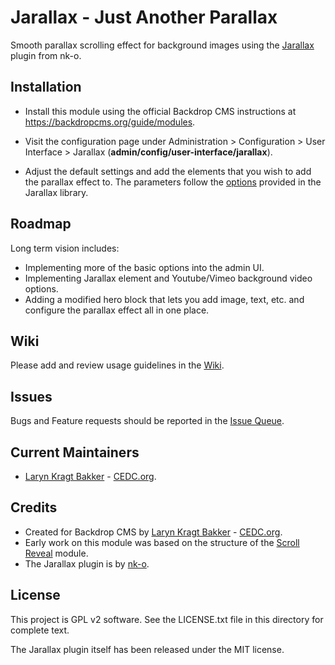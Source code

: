 Jarallax - Just Another Parallax
=============

Smooth parallax scrolling effect for background images using the [Jarallax](https://github.com/nk-o/jarallax)
plugin from nk-o.

Installation
------------

- Install this module using the official Backdrop CMS instructions at
  https://backdropcms.org/guide/modules.

- Visit the configuration page under Administration > Configuration > User
  Interface > Jarallax (**admin/config/user-interface/jarallax**).

- Adjust the default settings and add the elements that you wish to add the
  parallax effect to. The parameters follow the [options](https://github.com/nk-o/jarallax#options)
  provided in the Jarallax library.
  
Roadmap
------
Long term vision includes:

 - Implementing more of the basic options into the admin UI.
 - Implementing Jarallax element and Youtube/Vimeo background video options.
 - Adding a modified hero block that lets you add image, text, etc. and 
   configure the parallax effect all in one place.

Wiki
------

Please add and review usage guidelines in the [Wiki](https://github.com/backdrop-contrib/jarallax/wiki).

Issues
------

Bugs and Feature requests should be reported in the [Issue Queue](https://github.com/backdrop-contrib/jarallax/issues).

Current Maintainers
-------------------

- [Laryn Kragt Bakker](https://github.com/laryn) - [CEDC.org](https://cedc.org).

Credits
-------

- Created for Backdrop CMS by [Laryn Kragt Bakker](https://github.com/laryn) - [CEDC.org](https://cedc.org).
- Early work on this module was based on the structure of the [Scroll Reveal](https://github.com/backdrop-contrib/scrollreveal) module.
- The Jarallax plugin is by [nk-o](https://github.com/nk-o).

License
-------

This project is GPL v2 software. See the LICENSE.txt file in this directory for
complete text.

The Jarallax plugin itself has been released under the MIT license.


